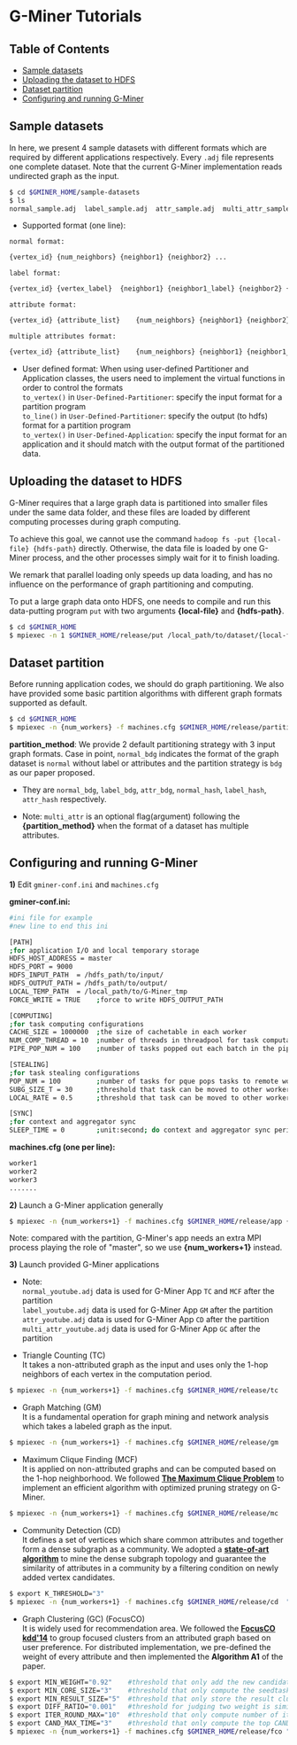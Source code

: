 # G-Miner Tutorials

## Table of Contents

* [Sample datasets](#data)
* [Uploading the dataset to HDFS](#put)
* [Dataset partition](#partition)
* [Configuring and running G-Miner](#run)


<a name="data"></a>
## Sample datasets

In here, we present 4 sample datasets with different formats which are required by different applications respectively. Every `.adj` file represents one complete dataset. Note that the current G-Miner implementation reads undirected graph as the input.

```bash
$ cd $GMINER_HOME/sample-datasets
$ ls
normal_sample.adj  label_sample.adj  attr_sample.adj  multi_attr_sample.adj
```

- Supported format (one line):

 `normal format:` </br>
```bash
{vertex_id}	{num_neighbors} {neighbor1} {neighbor2} ...
```

 `label format:` </br>
```bash
{vertex_id} {vertex_label}	{neighbor1} {neighbor1_label} {neighbor2} {neighbor2_label} ...
```

 `attribute format:` </br>
```bash
{vertex_id}	{attribute_list}	{num_neighbors} {neighbor1} {neighbor2} ...
```

 `multiple attributes format:` </br>
```bash
{vertex_id}	{attribute_list}	{num_neighbors} {neighbor1} {neighbor1_attrlist} {neighbor2} {neighbor2_attrlist} ...
```

- User defined format:
When using user-defined Partitioner and Application classes, the users need to implement the virtual functions in order to control the formats </br>
`to_vertex()` in `User-Defined-Partitioner`: specify the input format for a partition program </br>
`to_line()` in `User-Defined-Partitioner`: specify the output (to hdfs) format for a partition program </br>
`to_vertex()` in `User-Defined-Application`: specify the input format for an application and it should match with the output format of the partitioned data. </br>


<a name="put"></a>
## Uploading the dataset to HDFS
G-Miner requires that a large graph data is partitioned into smaller files under the same data folder, and these files are loaded by different computing processes during graph computing.

To achieve this goal, we cannot use the command `hadoop fs -put {local-file} {hdfs-path}` directly. Otherwise, the data file is loaded by one G-Miner process, and the other processes simply wait for it to finish loading.

We remark that parallel loading only speeds up data loading, and has no influence on the performance of graph partitioning and computing.

To put a large graph data onto HDFS, one needs to compile and run this data-putting program `put` with two arguments **{local-file}** and **{hdfs-path}**.
```bash
$ cd $GMINER_HOME
$ mpiexec -n 1 $GMINER_HOME/release/put /local_path/to/dataset/{local-file} /hdfs_path/to/dataset/
```

<a name="partition"></a>
## Dataset partition
Before running application codes, we should do graph partitioning. We also have provided some basic partition algorithms with different graph formats supported as default.

```bash
$ cd $GMINER_HOME
$ mpiexec -n {num_workers} -f machines.cfg $GMINER_HOME/release/partition /hdfs_path/to/dataset/  /hdfs_path/to/input/ {partition_method}
```

**partition_method**: We provide 2 default partitioning strategy with 3 input graph formats. Case in point, `normal_bdg` indicates the format of the graph dataset is `normal` without label or attributes and the partition strategy is `bdg` as our paper proposed.

- They are `normal_bdg`, `label_bdg`, `attr_bdg`, `normal_hash`, `label_hash`, `attr_hash` respectively.

- Note: `multi_attr` is an optional flag(argument) following the **{partition_method}** when the format of a dataset has multiple attributes.




<a name="run"></a>
## Configuring and running G-Miner

**1)** Edit `gminer-conf.ini` and `machines.cfg`

**gminer-conf.ini:**
```bash
#ini file for example
#new line to end this ini

[PATH]
;for application I/O and local temporary storage
HDFS_HOST_ADDRESS = master
HDFS_PORT = 9000
HDFS_INPUT_PATH  = /hdfs_path/to/input/
HDFS_OUTPUT_PATH = /hdfs_path/to/output/
LOCAL_TEMP_PATH  = /local_path/to/G-Miner_tmp
FORCE_WRITE = TRUE    ;force to write HDFS_OUTPUT_PATH

[COMPUTING]
;for task computing configurations
CACHE_SIZE = 1000000  ;the size of cachetable in each worker
NUM_COMP_THREAD = 10  ;number of threads in threadpool for task computation
PIPE_POP_NUM = 100    ;number of tasks popped out each batch in the pipeline

[STEALING]
;for task stealing configurations
POP_NUM = 100         ;number of tasks for pque pops tasks to remote worker during one stealing procedure
SUBG_SIZE_T = 30      ;threshold that task can be moved to other workers only if its current subgraph size <= SUBG_SIZE_T
LOCAL_RATE = 0.5      ;threshold that task can be moved to other workers only if its current local rate <= LOCAL_RATE

[SYNC]
;for context and aggregator sync
SLEEP_TIME = 0        ;unit:second; do context and aggregator sync periodically during computation; if SLEEP_TIME == 0, then no sync happens during computation
```

**machines.cfg (one per line):**
```bash
worker1
worker2
worker3
.......
```

**2)** Launch a G-Miner application generally

```bash
$ mpiexec -n {num_workers+1} -f machines.cfg $GMINER_HOME/release/app {app_arguments}
```

Note: compared with the partition, G-Miner's app needs an extra MPI process playing the role of "master", so we use **{num_workers+1}** instead.

**3)** Launch provided G-Miner applications
- Note: </br>
`normal_youtube.adj` data is used for G-Miner App `TC` and `MCF` after the partition </br>
`label_youtube.adj` data is used for G-Miner App `GM` after the partition </br>
`attr_youtube.adj` data is used for G-Miner App `CD` after the partition </br>
`multi_attr_youtube.adj` data is used for G-Miner App `GC` after the partition </br>

- Triangle Counting (TC) </br>
It takes a non-attributed graph as the input and uses only the 1-hop neighbors of each vertex in the computation period.
```bash
$ mpiexec -n {num_workers+1} -f machines.cfg $GMINER_HOME/release/tc
```

- Graph Matching (GM) </br>
It is a fundamental operation for graph mining and network analysis which takes a labeled graph as the input.
```bash
$ mpiexec -n {num_workers+1} -f machines.cfg $GMINER_HOME/release/gm
```

- Maximum Clique Finding (MCF) </br>
It is applied on non-attributed graphs and can be computed based on the 1-hop neighborhood. We followed [**The Maximum Clique Problem**](http://citeseerx.ist.psu.edu/viewdoc/summary?doi=10.1.1.56.6221) to implement an efficient algorithm with optimized pruning strategy on G-Miner.
```bash
$ mpiexec -n {num_workers+1} -f machines.cfg $GMINER_HOME/release/mc
```

- Community Detection (CD) </br>
It defines a set of vertices which share common attributes and together form a dense subgraph as a community. We adopted a [**state-of-art algorithm**](https://link.springer.com/content/pdf/10.1007/3-540-45066-1_22.pdf) to mine the dense subgraph topology and guarantee the similarity of attributes in a community by a filtering condition on newly added vertex candidates.
```bash
$ export K_THRESHOLD="3"
$ mpiexec -n {num_workers+1} -f machines.cfg $GMINER_HOME/release/cd  "${K_THRESHOLD}"
```

- Graph Clustering (GC) (FocusCO) </br>
It is widely used for recommendation area. We followed the [**FocusCO kdd'14**](http://www.perozzi.net/publications/14_kdd_focused.pdf) to group focused clusters from an attributed graph based on user preference. For distributed implementation, we pre-defined the weight of every attribute and then implemented the **Algorithm A1** of the paper.
```bash
$ export MIN_WEIGHT="0.92"    #threshold that only add the new candidates into subgraph with weight >= MIN_WEIGHT
$ export MIN_CORE_SIZE="3"    #threshold that only compute the seedtask with its subgraph size >= MIN_CORE_SIZE
$ export MIN_RESULT_SIZE="5"  #threshold that only store the result cluster with size >= MIN_RESULT_SIZE
$ export DIFF_RATIO="0.001"   #threshold for judging two weight is similarity or not
$ export ITER_ROUND_MAX="10"  #threshold that only compute number of iterations < ITER_ROUND_MAX with each task
$ export CAND_MAX_TIME="3"    #threshold that only compute the top CAND_MAX_TIME*subgraph_size candidates in each round during computation
$ mpiexec -n {num_workers+1} -f machines.cfg $GMINER_HOME/release/fco "${MIN_WEIGHT}" "${MIN_CORE_SIZE}" "${MIN_RESULT_SIZE}" "${DIFF_RATIO}" "${ITER_ROUND_MAX}" "${CAND_MAX_TIME}"
```
